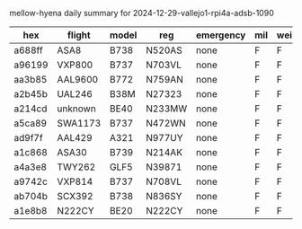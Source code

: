 mellow-hyena daily summary for 2024-12-29-vallejo1-rpi4a-adsb-1090

|hex|flight|model|reg|emergency|mil|weirdo|
|--|--|--|--|--|--|--|
|a688ff|ASA8|B738|N520AS|none|F|F|
|a96199|VXP800|B737|N703VL|none|F|F|
|aa3b85|AAL9600|B772|N759AN|none|F|F|
|a2b45b|UAL246|B38M|N27323|none|F|F|
|a214cd|unknown|BE40|N233MW|none|F|F|
|a5ca89|SWA1173|B737|N472WN|none|F|F|
|ad9f7f|AAL429|A321|N977UY|none|F|F|
|a1c868|ASA30|B739|N214AK|none|F|F|
|a4a3e8|TWY262|GLF5|N39871|none|F|F|
|a9742c|VXP814|B737|N708VL|none|F|F|
|ab704b|SCX392|B738|N836SY|none|F|F|
|a1e8b8|N222CY|BE20|N222CY|none|F|F|
